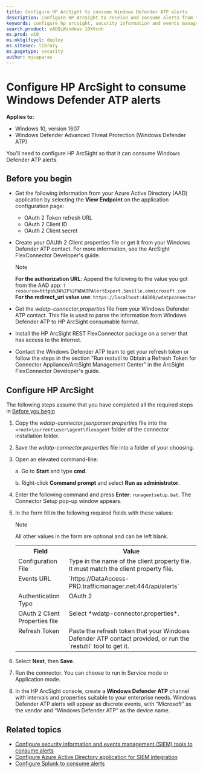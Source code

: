 ```yaml
---
title: Configure HP ArcSight to consume Windows Defender ATP alerts
description: Configure HP ArcSight to receive and consume alerts from the Windows Defender ATP portal.
keywords: configure hp arcsight, security information and events management tools, arcsight
search.product: eADQiWindows 10XVcnh
ms.prod: w10
ms.mktglfcycl: deploy
ms.sitesec: library
ms.pagetype: security
author: mjcaparas
---
```


# Configure HP ArcSight to consume Windows Defender ATP alerts

**Applies to:**

- Windows 10, version 1607
- Windows Defender Advanced Threat Protection (Windows Defender ATP)

You'll need to configure HP ArcSight so that it can consume Windows Defender ATP alerts.

## Before you begin

- Get the following information from your Azure Active Directory (AAD) application by selecting the **View Endpoint** on the application configuration page:
    - OAuth 2 Token refresh URL
    - OAuth 2 Client ID
    - OAuth 2 Client secret
- Create your OAUth 2 Client properties file or get it from your Windows Defender ATP contact. For more information, see the ArcSight FlexConnector Developer's guide.

  > [!NOTE]
  > **For the authorization URL**: Append the following to the value you got from the AAD app: ```?resource=https%3A%2F%2FWDATPAlertExport.Seville.onmicrosoft.com``` <br>
  > **For the redirect_uri value use**: ```https://localhost:44300/wdatpconnector```
  >
- Get the *wdatp-connector.properties* file from your Windows Defender ATP contact. This file is used to parse the information from Windows Defender ATP to HP ArcSight consumable format.
- Install the HP ArcSight REST FlexConnector package on a server that has access to the Internet.
- Contact the Windows Defender ATP team to get your refresh token or follow the steps in the section "Run restutil to Obtain a Refresh Token for Connector Appliance/ArcSight Management Center" in the ArcSight FlexConnector Developer's guide.

## Configure HP ArcSight
The following steps assume that you have completed all the required steps in [Before you begin](#before-you-begin)

1. Copy the *wdatp-connector.jsonparser.properties* file into the `<root>\current\user\agent\flexagent` folder of the connector installation folder.

2. Save the *wdatp-connector.properties* file into a folder of your choosing.

3. Open an elevated command-line:

    a. Go to **Start** and type **cmd**.

    b. Right-click **Command prompt** and select **Run as administrator**.

4. Enter the following command and press **Enter**: ```runagentsetup.bat```. The Connector Setup pop-up window appears.

5. In the form fill in the following required fields with these values:
    >[!NOTE]
    >All other values in the form are optional and can be left blank.
    <table>
    <tbody style="vertical-align:top;">
    <tr>
    <th>Field</th>
    <th>Value</th>
    </tr>
    <tr>
    <td>Configuration File</td>
    <td>Type in the name of the client property file. It must match the client property file.</td>
    </tr>
    <td>Events URL</td>
    <td>`https://DataAccess-PRD.trafficmanager.net:444/api/alerts`</td>
    <tr>
    <td>Authentication Type</td>
    <td>OAuth 2</td>
    </tr>
    <td>OAuth 2 Client Properties file</td>
    <td>Select *wdatp-connector.properties*.</td>
    <tr>
    <td>Refresh Token</td>
    <td>Paste the refresh token that your Windows Defender ATP contact provided, or run the `restutil` tool to get it.</td>
    </tr>
    </tr>
    </table>
6. Select **Next**, then **Save**.

7. Run the connector. You can choose to run in Service mode or Application mode.

8. In the HP ArcSight console, create a **Windows Defender ATP** channel with intervals and properties suitable to your enterprise needs. Windows Defender ATP alerts will appear as discrete events, with “Microsoft” as the vendor and “Windows Defender ATP” as the device name.  

## Related topics
- [Configure security information and events management (SIEM) tools to consume alerts](configure-siem-windows-defender-advanced-threat-protection.md)
- [Configure Azure Active Directory application for SIEM integration](configure-aad-windows-defender-advanced-threat-protection.md)
- [Configure Splunk to consume alerts](configure-splunk-windows-defender-advanced-threat-protection.md)

